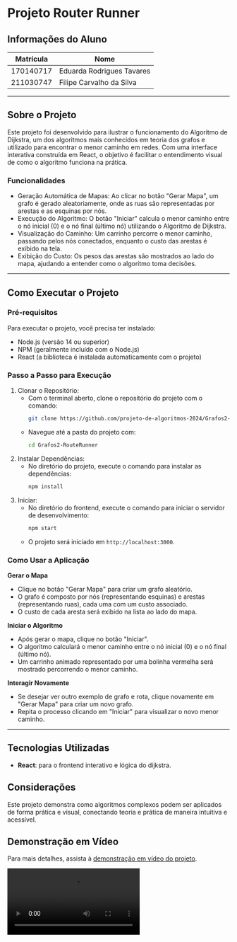 # Projeto Router Runner

## Informações do Aluno
| Matrícula  | Nome           |
|------------|----------------|
| 170140717 | Eduarda Rodrigues Tavares |
| 211030747 | Filipe Carvalho da Silva  |

---

## Sobre o Projeto
Este projeto foi desenvolvido para ilustrar o funcionamento do Algoritmo de Dijkstra, um dos algoritmos mais conhecidos em teoria dos grafos e utilizado para encontrar o menor caminho em redes. Com uma interface interativa construída em React, o objetivo é facilitar o entendimento visual de como o algoritmo funciona na prática.

### Funcionalidades
 - Geração Automática de Mapas: Ao clicar no botão "Gerar Mapa", um grafo é gerado aleatoriamente, onde as ruas são representadas por arestas e as esquinas por nós.
 - Execução do Algoritmo: O botão "Iniciar" calcula o menor caminho entre o nó inicial (0) e o nó final (último nó) utilizando o Algoritmo de Dijkstra.
 - Visualização do Caminho: Um carrinho percorre o menor caminho, passando pelos nós conectados, enquanto o custo das arestas é exibido na tela.
 - Exibição do Custo: Os pesos das arestas são mostrados ao lado do mapa, ajudando a entender como o algoritmo toma decisões.

---

## Como Executar o Projeto

### Pré-requisitos
Para executar o projeto, você precisa ter instalado:
- Node.js (versão 14 ou superior)
- NPM (geralmente incluído com o Node.js)
- React (a biblioteca é instalada automaticamente com o projeto)

### Passo a Passo para Execução

1. Clonar o Repositório:
   - Com o terminal aberto, clone o repositório do projeto com o comando:
      ```bash
     git clone https://github.com/projeto-de-algoritmos-2024/Grafos2-RouteRunner.git
      ```
   - Navegue até a pasta do projeto com:
     ```bash
     cd Grafos2-RouteRunner
     ```
2. Instalar Dependências:
   - No diretório do projeto, execute o comando para instalar as dependências:
     ```bash
     npm install
     ```
3. Iniciar:
   - No diretório do frontend, execute o comando para iniciar o servidor de desenvolvimento:
     ```bash
     npm start
     ```
   - O projeto será iniciado em `http://localhost:3000`.

### Como Usar a Aplicação

**Gerar o Mapa**
 - Clique no botão "Gerar Mapa" para criar um grafo aleatório.
 - O grafo é composto por nós (representando esquinas) e arestas (representando ruas), cada uma com um custo associado.
 - O custo de cada aresta será exibido na lista ao lado do mapa.

**Iniciar o Algoritmo**
 - Após gerar o mapa, clique no botão "Iniciar".
 - O algoritmo calculará o menor caminho entre o nó inicial (0) e o nó final (último nó).
 - Um carrinho animado representado por uma bolinha vermelha será mostrado percorrendo o menor caminho.

**Interagir Novamente**
 - Se desejar ver outro exemplo de grafo e rota, clique novamente em "Gerar Mapa" para criar um novo grafo.
 - Repita o processo clicando em "Iniciar" para visualizar o novo menor caminho.

---

## Tecnologias Utilizadas
- **React**: para o frontend interativo e lógica do dijkstra.

## Considerações
Este projeto demonstra como algoritmos complexos podem ser aplicados de forma prática e visual, conectando teoria e prática de maneira intuitiva e acessível.

## Demonstração em Vídeo
Para mais detalhes, assista à [demonstração em vídeo do projeto](https://youtu.be/sR68V6cOgwM).

<video controls src="video.mp4" title="Dijkstra"></video>

